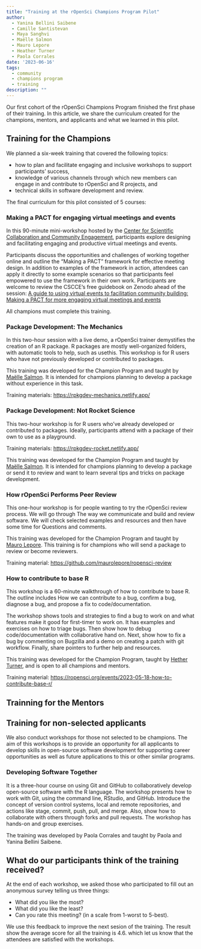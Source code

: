 ```yaml
---
title: "Training at the rOpenSci Champions Program Pilot"
author:
  - Yanina Bellini Saibene
  - Camille Santistevan
  - Maya Sanghvi
  - Maëlle Salmon
  - Mauro Lepore
  - Heather Turner
  - Paola Corrales
date: '2023-06-16'
tags:
  - community
  - champions program
  - training
description: ""
---
```


Our first cohort of the rOpenSci Champions Program finished the first phase of their training. In this article, we share the curriculum created for the champions, mentors, and applicants
and what we learned in this pilot.

## Training for the Champions

We planned a six-week training that covered the following topics:

* how to plan and facilitate engaging and inclusive workshops to support participants’ success,
* knowledge of various channels through which new members can engage in and contribute to rOpenSci and R projects, and
* technical skills in software development and review.

The final curriculum for this pilot consisted of 5 courses:

### Making a PACT for engaging virtual meetings and events

In this 90-minute mini-workshop hosted by the [Center for Scientific Collaboration and Community Engagement](https://www.cscce.org/),
participants explore designing and facilitating engaging and productive virtual meetings and events.

Participants discuss the opportunities and challenges of working together online and outline the “Making a PACT” framework for effective meeting design. In addition to examples of the framework in action, attendees can apply it directly to some example scenarios so that participants feel empowered to use the framework in their own work.
Participants are welcome to review the CSCCE’s free guidebook on Zenodo ahead of the session: [A guide to using virtual events to facilitation community building: Making a PACT for more engaging virtual meetings and events](https://zenodo.org/record/4987666#.Y-1Y4nbMK5c)

All champions must complete this training.

### Package Development: The Mechanics

In this two-hour session with a live demo, a rOpenSci trainer demystifies the creation of an R package. R packages are mostly well-organized folders, with automatic tools to help, such as usethis. This workshop is for R users who have not previously developed or contributed to packages.

This training was developed for the Champion Program and taught by [Maëlle Salmon](/author/maëlle-salmon/).  It is intended for champions planning to develop a package without experience in this task.

Training materials: https://rpkgdev-mechanics.netlify.app/


### Package Development: Not Rocket Science

This two-hour workshop is for R users who’ve already developed or contributed to packages.
Ideally, participants attend with a package of their own to use as a playground.

Training materials: https://rpkgdev-rocket.netlify.app/

This training was developed for the Champion Program and taught by [Maëlle Salmon](/author/maëlle-salmon/).  It is intended for champions planning to develop a package or send it to review and want to learn several tips and tricks on package development.

### How rOpenSci Performs Peer Review

This one-hour workshop is for people wanting to try the rOpenSci review process. We will go through The way we communicate and build and review software. We will check selected examples and resources and then have some time for Questions and comments.

This training was developed for the Champion Program and taught by [Mauro Lepore](/author/mauro-lepore/). This training is for champions who will send a package to review or become reviewers.

Training material: https://github.com/maurolepore/ropensci-review


### How to contribute to base R

This workshop is a 60-minute walkthrough of how to contribute to base R. The outline includes How we can contribute to a bug, confirm a bug, diagnose a bug, and propose a fix to code/documentation.  

The workshop shows tools and strategies to find a bug to work on and what features make it good for first-timer to work on. It has examples and exercises on how to triage bugs.  Then show how to debug code/documentation with collaborative hand on. Next, show how to fix a bug by commenting on Bugzilla and a demo on creating a patch with git workflow. Finally, share pointers to further help and resources.

This training was developed for the Champion Program, taught by [Hether Turner](/author/heather-turner/), and is open to all champions and mentors.

Training material: https://ropensci.org/events/2023-05-18-how-to-contribute-base-r/ 

## Trainning for the Mentors

## Training for non-selected applicants

We also conduct workshops for those not selected to be champions. The aim of this workshops is to provide an opportunity for all applicants to develop skills in open-source software development for supporting career opportunities as well as future applications to this or other similar programs.

### Developing Software Together  

It is a three-hour course on using Git and GitHub to collaboratively develop open-source software with the R language. The workshop presents how to work with Git, using the command line, RStudio, and GitHub. Introduce the concept of version control systems, local and remote repositories, and actions like stage, commit, push, pull, and merge.  Also, show how to collaborate with others through forks and pull requests. The workshop has hands-on and group exercises.

The training was developed by Paola Corrales and taught by Paola and Yanina Bellini Saibene. 


## What do our participants think of the training received?

At the end of each workshop, we asked those who participated to fill out an anonymous survey telling us three things: 
* What did you like the most?
* What did you like the least? 
* Can you rate this meeting? (in a scale from 1-worst to 5-best). 

We use this feedback to improve the next sesion of the training. The result show the average score for all the training is 4.6. which let us know that the attendees are satisfied with the workshops. 



